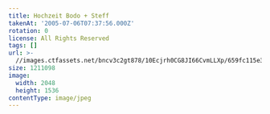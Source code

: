 ```yaml
---
title: Hochzeit Bodo + Steff
takenAt: '2005-07-06T07:37:56.000Z'
rotation: 0
license: All Rights Reserved
tags: []
url: >-
  //images.ctfassets.net/bncv3c2gt878/10Ecjrh0CG8JI66CvmLLXp/659fc115e31935beccf1438534f0cd51/hochzeit-bodo--steff_4560373018_o
size: 1211098
image:
  width: 2048
  height: 1536
contentType: image/jpeg
---
```


